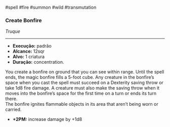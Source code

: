 #spell #fire #summon #wild #transmutation 
### Create Bonfire
*Truque*
___
- **Execução:** padrão
- **Alcance:** 12sqr
- **Alvo:** 1 criatura
- **Duração:** concentration.

You create a bonfire on ground that you can see within range. Until the spell ends, the magic bonfire fills a 5-foot cube. Any creature in the bonfire’s space when you cast the spell must succeed on a Dexterity saving throw or take 1d8 fire damage. A creature must also make the saving throw when it moves into the bonfire’s space for the first time on a turn or ends its turn there.  
The bonfire ignites flammable objects in its area that aren’t being worn or carried.  

- **+2PM:** increase damage by +1d8

